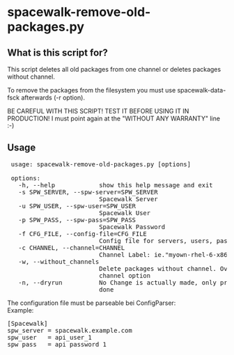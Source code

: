 spacewalk-remove-old-packages.py
===============================

What is this script for? 
------------------------

 This script deletes all old packages from one channel or deletes packages
 without channel. 

 To remove the packages from the filesystem you must use spacewalk-data-fsck
 afterwards (-r option).

 BE CAREFUL WITH THIS SCRIPT! TEST IT BEFORE USING IT IN PRODUCTION!
 I must point again at the "WITHOUT ANY WARRANTY" line :-)


Usage
-----

<pre>
 usage: spacewalk-remove-old-packages.py [options]
 
 options:
   -h, --help            show this help message and exit
   -s SPW_SERVER, --spw-server=SPW_SERVER
                         Spacewalk Server
   -u SPW_USER, --spw-user=SPW_USER
                         Spacewalk User
   -p SPW_PASS, --spw-pass=SPW_PASS
                         Spacewalk Password
   -f CFG_FILE, --config-file=CFG_FILE
                         Config file for servers, users, passwords
   -c CHANNEL, --channel=CHANNEL
                         Channel Label: ie."myown-rhel-6-x86_64"
   -w, --without_channels
                         Delete packages without channel. Overwrites the
                         channel option
   -n, --dryrun          No Change is actually made, only print what would be
                         done
</pre>

The configuration file must be parseable bei ConfigParser:<br>
Example: 

<pre>
[Spacewalk]
spw_server = spacewalk.example.com
spw_user   = api_user_1
spw_pass   = api_password_1
</pre>
